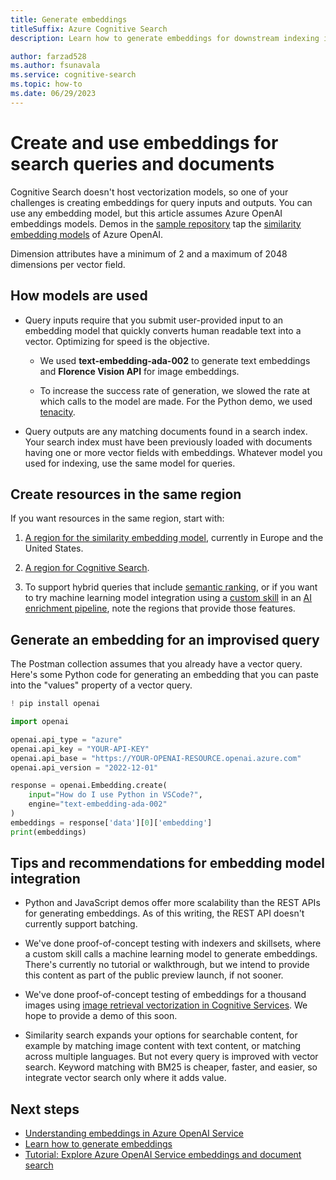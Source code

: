 ```yaml
---
title: Generate embeddings
titleSuffix: Azure Cognitive Search
description: Learn how to generate embeddings for downstream indexing into an Azure Cognitive Search index.

author: farzad528
ms.author: fsunavala
ms.service: cognitive-search
ms.topic: how-to
ms.date: 06/29/2023
---
```


# Create and use embeddings for search queries and documents

Cognitive Search doesn't host vectorization models, so one of your challenges is creating embeddings for query inputs and outputs. You can use any embedding model, but this article assumes Azure OpenAI embeddings models. Demos in the [sample repository](https://github.com/Azure/cognitive-search-vector-pr/tree/main) tap the [similarity embedding models](/azure/cognitive-services/openai/concepts/models#embeddings-models) of Azure OpenAI.

Dimension attributes have a minimum of 2 and a maximum of 2048 dimensions per vector field.

## How models are used

+ Query inputs require that you submit user-provided input to an embedding model that quickly converts human readable text into a vector. Optimizing for speed is the objective. 

  + We used **text-embedding-ada-002** to generate text embeddings and **Florence Vision API** for image embeddings.

  + To increase the success rate of generation, we slowed the rate at which calls to the model are made. For the Python demo, we used [tenacity](https://pypi.org/project/tenacity/).

+ Query outputs are any matching documents found in a search index. Your search index must have been previously loaded with documents having one or more vector fields with embeddings. Whatever model you used for indexing, use the same model for queries.

## Create resources in the same region

If you want resources in the same region, start with:

1. [A region for the similarity embedding model](/azure/cognitive-services/openai/concepts/models#embeddings-models-1), currently in Europe and the United States.

1. [A region for Cognitive Search](https://azure.microsoft.com/explore/global-infrastructure/products-by-region/?products=cognitive-search). 

1. To support hybrid queries that include [semantic ranking](semantic-how-to-query-request.md), or if you want to try machine learning model integration using a [custom skill](cognitive-search-custom-skill-interface.md) in an [AI enrichment pipeline](cognitive-search-concept-intro.md), note the regions that provide those features.

## Generate an embedding for an improvised query

The Postman collection assumes that you already have a vector query. Here's some Python code for generating an embedding that you can paste into the "values" property of a vector query.

```python
! pip install openai

import openai

openai.api_type = "azure"
openai.api_key = "YOUR-API-KEY"
openai.api_base = "https://YOUR-OPENAI-RESOURCE.openai.azure.com"
openai.api_version = "2022-12-01"

response = openai.Embedding.create(
    input="How do I use Python in VSCode?",
    engine="text-embedding-ada-002"
)
embeddings = response['data'][0]['embedding']
print(embeddings)
```

## Tips and recommendations for embedding model integration

+ Python and JavaScript demos offer more scalability than the REST APIs for generating embeddings. As of this writing, the REST API doesn't currently support batching.

+ We've done proof-of-concept testing with indexers and skillsets, where a custom skill calls a machine learning model to generate embeddings. There's currently no tutorial or walkthrough, but we intend to provide this content as part of the public preview launch, if not sooner.

+ We've done proof-of-concept testing of embeddings for a thousand images using [image retrieval vectorization in Cognitive Services](/azure/cognitive-services/computer-vision/how-to/image-retrieval). We hope to provide a demo of this soon.

+ Similarity search expands your options for searchable content, for example by matching image content with text content, or matching across multiple languages. But not every query is improved with vector search. Keyword matching with BM25 is cheaper, faster, and easier, so integrate vector search only where it adds value.

## Next steps

+ [Understanding embeddings in Azure OpenAI Service](/azure/cognitive-services/openai/concepts/understand-embeddings)
+ [Learn how to generate embeddings](/azure/cognitive-services/openai/how-to/embeddings?tabs=console)
+ [Tutorial: Explore Azure OpenAI Service embeddings and document search](/azure/cognitive-services/openai/tutorials/embeddings?tabs=command-line)